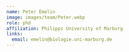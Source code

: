 ```yaml
---
name: Peter Emelin
image: images/team/Peter.webp
role: phd
affiliation: Philipps University of Marburg
links:
  email: emelin@biologie.uni-marburg.de
---
```



